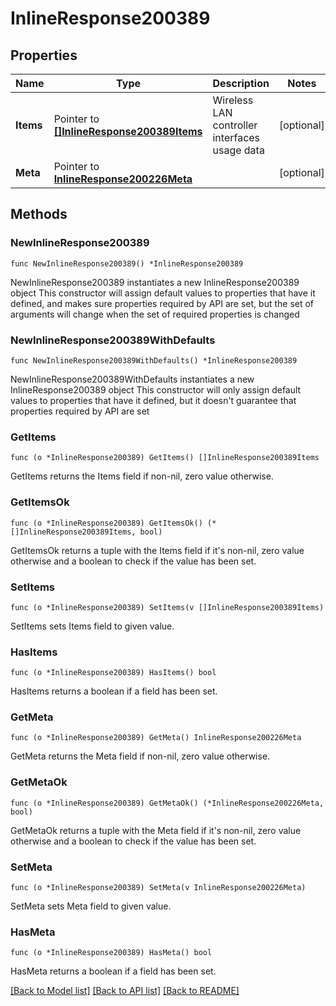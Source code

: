 # InlineResponse200389

## Properties

Name | Type | Description | Notes
------------ | ------------- | ------------- | -------------
**Items** | Pointer to [**[]InlineResponse200389Items**](InlineResponse200389Items.md) | Wireless LAN controller interfaces usage data | [optional] 
**Meta** | Pointer to [**InlineResponse200226Meta**](InlineResponse200226Meta.md) |  | [optional] 

## Methods

### NewInlineResponse200389

`func NewInlineResponse200389() *InlineResponse200389`

NewInlineResponse200389 instantiates a new InlineResponse200389 object
This constructor will assign default values to properties that have it defined,
and makes sure properties required by API are set, but the set of arguments
will change when the set of required properties is changed

### NewInlineResponse200389WithDefaults

`func NewInlineResponse200389WithDefaults() *InlineResponse200389`

NewInlineResponse200389WithDefaults instantiates a new InlineResponse200389 object
This constructor will only assign default values to properties that have it defined,
but it doesn't guarantee that properties required by API are set

### GetItems

`func (o *InlineResponse200389) GetItems() []InlineResponse200389Items`

GetItems returns the Items field if non-nil, zero value otherwise.

### GetItemsOk

`func (o *InlineResponse200389) GetItemsOk() (*[]InlineResponse200389Items, bool)`

GetItemsOk returns a tuple with the Items field if it's non-nil, zero value otherwise
and a boolean to check if the value has been set.

### SetItems

`func (o *InlineResponse200389) SetItems(v []InlineResponse200389Items)`

SetItems sets Items field to given value.

### HasItems

`func (o *InlineResponse200389) HasItems() bool`

HasItems returns a boolean if a field has been set.

### GetMeta

`func (o *InlineResponse200389) GetMeta() InlineResponse200226Meta`

GetMeta returns the Meta field if non-nil, zero value otherwise.

### GetMetaOk

`func (o *InlineResponse200389) GetMetaOk() (*InlineResponse200226Meta, bool)`

GetMetaOk returns a tuple with the Meta field if it's non-nil, zero value otherwise
and a boolean to check if the value has been set.

### SetMeta

`func (o *InlineResponse200389) SetMeta(v InlineResponse200226Meta)`

SetMeta sets Meta field to given value.

### HasMeta

`func (o *InlineResponse200389) HasMeta() bool`

HasMeta returns a boolean if a field has been set.


[[Back to Model list]](../README.md#documentation-for-models) [[Back to API list]](../README.md#documentation-for-api-endpoints) [[Back to README]](../README.md)



